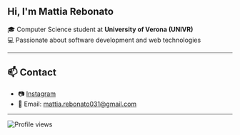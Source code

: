 ## Hi, I'm Mattia Rebonato</h1>

🎓 Computer Science student at <strong>University of Verona (UNIVR)</strong><br/>
💻 Passionate about software development and web technologies <br/>

---

## 📫 Contact

- 📷 [Instagram](https://instagram.com/mattia.rebo)  
- 📧 Email: [mattia.rebonato031@gmail.com](mailto:mattia.rebonato31@gmail.com)

---

<img src="https://komarev.com/ghpvc/?username=MattiaRebonato&style=flat-square&color=blue" alt="Profile views"/>
